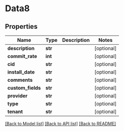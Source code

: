 # Data8

## Properties
Name | Type | Description | Notes
------------ | ------------- | ------------- | -------------
**description** | **str** |  | [optional] 
**commit_rate** | **int** |  | [optional] 
**cid** | **str** |  | [optional] 
**install_date** | **str** |  | [optional] 
**comments** | **str** |  | [optional] 
**custom_fields** | **str** |  | [optional] 
**provider** | **str** |  | [optional] 
**type** | **str** |  | [optional] 
**tenant** | **str** |  | [optional] 

[[Back to Model list]](../README.md#documentation-for-models) [[Back to API list]](../README.md#documentation-for-api-endpoints) [[Back to README]](../README.md)


